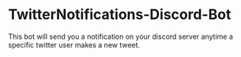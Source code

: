 # TwitterNotifications-Discord-Bot
This bot will send you a notification on your discord server anytime a specific twitter user makes a new tweet.
